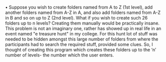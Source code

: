 •	Suppose you wish to create folders named from A to Z (1st level), add another folders named from A-Z in A, and also add folders named from A-Z in B and so on up to Z (2nd level). What if you wish to create such 26 folders up to n levels? Creating them manually would be practically insane. This problem is not an imaginary one, rather has showed up in real life in an event named "e treasure hunt" in my college. For this hunt lot of stuff was needed to be hidden amongst this large number of folders from where the participants had to search the required stuff, provided some clues. So, I thought of creating this program which creates these folders up to the ‘n’ number of levels- the number which the user enters.
